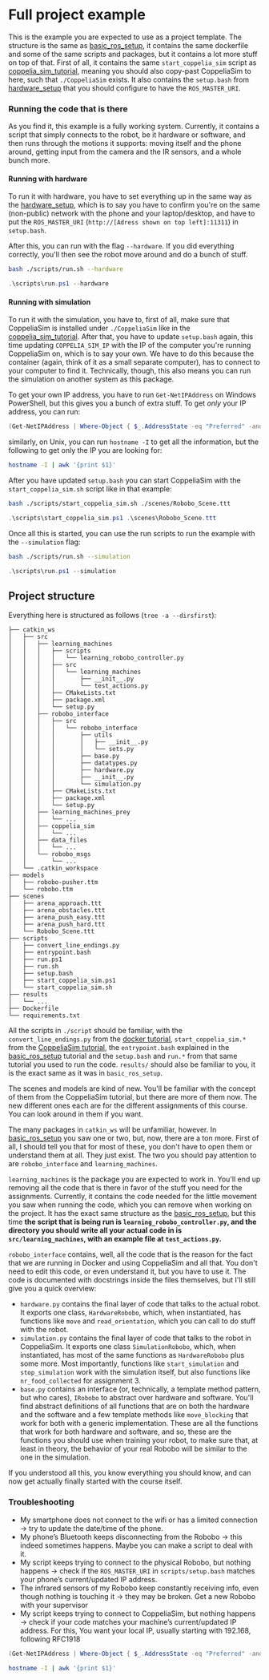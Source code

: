 # Full project example

This is the example you are expected to use as a project template. The structure is the same as [basic_ros_setup](https://github.com/ci-group/learning_machines_robobo/tree/master/examples/ros_basic_setup), it contains the same dockerfile and some of the same scripts and packages, but it contains a lot more stuff on top of that. First of all, it contains the same `start_coppelia_sim` script as [coppelia_sim_tutorial](https://github.com/ci-group/learning_machines_robobo/tree/master/examples/coppelia_sim_tutorial), meaning you should also copy-past CoppeliaSim to here, such that `./CoppeliaSim` exists. It also contains the `setup.bash` from [hardware_setup](https://github.com/ci-group/learning_machines_robobo/tree/master/examples/hardware_setup) that you should configure to have the `ROS_MASTER_URI`.

### Running the code that is there

As you find it, this example is a fully working system. Currently, it contains a script that simply connects to the robot, be it hardware or software, and then runs through the motions it supports: moving itself and the phone around, getting input from the camera and the IR sensors, and a whole bunch more.

#### Running with hardware

To run it with hardware, you have to set everything up in the same way as the [hardware_setup](https://github.com/ci-group/learning_machines_robobo/tree/master/examples/hardware_setup), which is to say you have to confirm you're on the same (non-public) network with the phone and your laptop/desktop, and have to put the `ROS_MASTER_URI` (`http://[Adress shown on top left]:11311`) in `setup.bash`.

After this, you can run with the flag `--hardware`. If you did everything correctly, you'll then see the robot move around and do a bunch of stuff.

```sh
bash ./scripts/run.sh --hardware
```

```ps1
.\scripts\run.ps1 --hardware
```

#### Running with simulation

To run it with the simulation, you have to, first of all, make sure that CoppeliaSim is installed under `./CoppeliaSim` like in the [coppelia_sim_tutorial](https://github.com/ci-group/learning_machines_robobo/tree/master/examples/coppelia_sim_tutorial). After that, you have to update `setup.bash` again, this time updating `COPPELIA_SIM_IP` with the IP of the computer you're running CoppeliaSim on, which is to say your own. We have to do this because the container (again, think of it as a small separate computer), has to connect to your computer to find it. Technically, though, this also means you can run the simulation on another system as this package.

To get your own IP address, you have to run `Get-NetIPAddress` on Windows PowerShell, but this gives you a bunch of extra stuff. To get _only_ your IP address, you can run:

```ps1
(Get-NetIPAddress | Where-Object { $_.AddressState -eq "Preferred" -and $_.ValidLifetime -lt "24:00:00" }).IPAddress
```

similarly, on Unix, you can run `hostname -I` to get all the information, but the following to get only the IP you are looking for:

```sh
hostname -I | awk '{print $1}'
```

After you have updated `setup.bash` you can start CoppeliaSim with the `start_coppelia_sim.sh` script like in that example:

```sh
bash ./scripts/start_coppelia_sim.sh ./scenes/Robobo_Scene.ttt
```

```ps1
.\scripts\start_coppelia_sim.ps1 .\scenes\Robobo_Scene.ttt
```

Once all this is started, you can use the run scripts to run the example with the `--simulation` flag:

```sh
bash ./scripts/run.sh --simulation
```

```ps1
.\scripts\run.ps1 --simulation
```

## Project structure

Everything here is structured as follows (`tree -a --dirsfirst`):

```
├── catkin_ws
│   ├── src
│   │   ├── learning_machines
│   │   │   ├── scripts
│   │   │   │   └── learning_robobo_controller.py
│   │   │   ├── src
│   │   │   │   └── learning_machines
│   │   │   │       ├── __init__.py
│   │   │   │       └── test_actions.py
│   │   │   ├── CMakeLists.txt
│   │   │   ├── package.xml
│   │   │   └── setup.py
│   │   ├── robobo_interface
│   │   │   ├── src
│   │   │   │   └── robobo_interface
│   │   │   │       ├── utils
│   │   │   │       │   ├── __init__.py
│   │   │   │       │   └── sets.py
│   │   │   │       ├── base.py
│   │   │   │       ├── datatypes.py
│   │   │   │       ├── hardware.py
│   │   │   │       ├── __init__.py
│   │   │   │       └── simulation.py
│   │   │   ├── CMakeLists.txt
│   │   │   ├── package.xml
│   │   │   └── setup.py
│   │   ├── learning_machines_prey
│   │   │   └── ...
│   │   ├── coppelia_sim
│   │   │   └── ...
│   │   ├── data_files
│   │   │   └── ...
│   │   └── robobo_msgs
│   │       └── ...
│   └── .catkin_workspace
├── models
│   ├── robobo-pusher.ttm
│   └── robobo.ttm
├── scenes
│   ├── arena_approach.ttt
│   ├── arena_obstacles.ttt
│   ├── arena_push_easy.ttt
│   ├── arena_push_hard.ttt
│   └── Robobo_Scene.ttt
├── scripts
│   ├── convert_line_endings.py
│   ├── entrypoint.bash
│   ├── run.ps1
│   ├── run.sh
│   ├── setup.bash
│   ├── start_coppelia_sim.ps1
│   └── start_coppelia_sim.sh
├── results
│   └── ...
├── Dockerfile
└── requirements.txt
```

All the scripts in `./script` should be familiar, with the `convert_line_endings.py` from the [docker tutorial](https://github.com/ci-group/learning_machines_robobo/tree/master/examples/docker_tutorial), `start_coppelia_sim.*` from the [CoppeliaSim tutorial](https://github.com/ci-group/learning_machines_robobo/tree/master/examples/coppelia_sim_tutorial), the `entrypoint.bash` explained in the [basic_ros_setup](https://github.com/ci-group/learning_machines_robobo/tree/master/examples/ros_basic_setup) tutorial and the `setup.bash` and `run.*` from that same tutorial you used to run the code. `results/` should also be familiar to you, it is the exact same as it was in `basic_ros_setup`.

The scenes and models are kind of new. You'll be familiar with the concept of them from the CoppeliaSim tutorial, but there are more of them now. The new different ones each are for the different assignments of this course. You can look around in them if you want.

The many packages in `catkin_ws` will be unfamiliar, however. In [basic_ros_setup](https://github.com/ci-group/learning_machines_robobo/tree/master/examples/ros_basic_setup) you saw one or two, but, now, there are a ton more. First of all, I should tell you that for most of these, you don't have to open them or understand them at all. They just exist. The two you should pay attention to are `robobo_interface` and `learning_machines`.

`learning_machines` is the package you are expected to work in. You'll end up removing all the code that is there in favor of the stuff you need for the assignments. Currently, it contains the code needed for the little movement you saw when running the code, which you can remove when working on the project. It has the exact same structure as the [basic_ros_setup](https://github.com/ci-group/learning_machines_robobo/tree/master/examples/ros_basic_setup), but this time **the script that is being run is `learning_robobo_controller.py`, and the directory you should write all your actual code in is `src/learning_machines`, with an example file at `test_actions.py`.**

`robobo_interface` contains, well, all the code that is the reason for the fact that we are running in Docker and using CoppeliaSim and all that. You don't need to edit this code, or even understand it, but you have to use it. The code is documented with docstrings inside the files themselves, but I'll still give you a quick overview:

- `hardware.py` contains the final layer of code that talks to the actual robot. It exports one class, `HardwareRobobo`, which, when instantiated, has functions like `move` and `read_orientation`, which you can call to do stuff with the robot.
- `simulation.py` contains the final layer of code that talks to the robot in CoppeliaSim. It exports one class `SimulationRobobo`, which, when instantiated, has most of the same functions as `HardwareRobobo` plus some more. Most importantly, functions like `start_simulation` and `stop_simulation` work with the simulation itself, but also functions like `nr_food_collected` for assignment 3.
- `base.py` contains an interface (or, technically, a template method pattern, but who cares), `IRobobo` to abstract over hardware and software. You'll find abstract definitions of all functions that are on both the hardware and the software and a few template methods like `move_blocking` that work for both with a generic implementation. These are all the functions that work for both hardware and software, and so, these are the functions you should use when training your robot, to make sure that, at least in theory, the behavior of your real Robobo will be similar to the one in the simulation.

If you understood all this, you know everything you should know, and can now get actually finally started with the course itself.

### Troubleshooting

- My smartphone does not connect to the wifi or has a limited connection -> try to update the date/time of the phone.
- My phone’s Bluetooth keeps disconnecting from the Robobo -> this indeed sometimes happens. Maybe you can make a script to deal with it.
- My script keeps trying to connect to the physical Robobo, but nothing happens -> check if the `ROS_MASTER_URI` in `scripts/setup.bash` matches your phone’s current/updated IP address.
- The infrared sensors of my Robobo keep constantly receiving info, even though nothing is touching it -> they may be broken. Get a new Robobo with your supervisor
- My script keeps trying to connect to CoppeliaSim, but nothing happens -> check if your code matches your machine’s current/updated IP address. For this, You want your local IP, usually starting with 192.168, following RFC1918

```ps1
(Get-NetIPAddress | Where-Object { $_.AddressState -eq "Preferred" -and $_.ValidLifetime -lt "24:00:00" }).IPAddress
```

```sh
hostname -I | awk '{print $1}'
```
